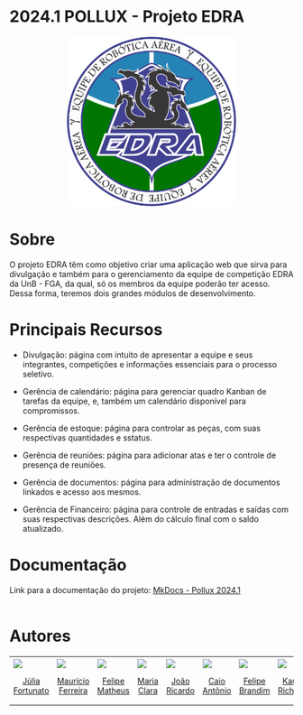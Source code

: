 # 2024.1 POLLUX - Projeto EDRA

<p align="center">
  <img src="./view/public/edraV.svg" height='300px' style={{ display: 'block', margin: 'auto', marginTop: '100px' }} />
</p>


# Sobre

O projeto EDRA têm como objetivo criar uma aplicação web que sirva para divulgação e também para o gerenciamento da equipe de competição EDRA da UnB - FGA, da qual, só os membros da equipe poderão ter acesso. Dessa forma, teremos dois grandes módulos de desenvolvimento.

# Principais Recursos 
- Divulgação: página com intuito de apresentar a equipe e seus integrantes, competições e informações essenciais para o processo seletivo.

- Gerência de calendário: página para gerenciar quadro Kanban de tarefas da equipe, e, também um calendário disponível para compromissos.

- Gerência de estoque: página para controlar as peças, com suas respectivas quantidades e sstatus.

- Gerência de reuniões: página para adicionar atas e ter o controle de presença de reuniões.

- Gerência de documentos: página para administração de documentos linkados e acesso aos mesmos.

- Gerência de Financeiro: página para controle de entradas e saídas com suas respectivas descrições. Além do cálculo final com o saldo atualizado.
  
# Documentação
Link para a documentação do projeto: [MkDocs - Pollux 2024.1](https://fga0138-mds-ajax.github.io/2024.1-POLLUX/) <br><br>

# Autores

 <table>
    <tr>
      <td valign="top">
        <a href="https://github.com/julia-fortunato">
          <img align="center" src="https://github.com/julia-fortunato.png" height="100" />
          <p align="center"> Júlia Fortunato </p>
        </a>
      </td>
      <td valign="top">
        <a href="https://github.com/Mauriciofearauj">
          <img align="center" src="https://github.com/Mauriciofearauj.png" height="100" />
          <p align="center"> Maurício Ferreira </p>
        </a>
      </td>
      <td valign="top">
        <a href="https://github.com/femathrl">
          <img align="center" src="https://github.com/femathrl.png" height="100" />
          <p align="center"> Felipe Matheus </p>
        </a>
      </td>
      <td valign="top">
        <a href="https://github.com/Oleari19">
          <img align="center" src="https://github.com/Oleari19.png" height="100" />
          <p align="center"> Maria Clara </p>
        </a>
      </td>
      <td valign="top">
        <a href="https://github.com/jazzer0">
          <img align="center" src="https://github.com/jazzer0.png" height="100" />
          <p align="center"> João Ricardo </p>
        </a>
      </td>
      <td valign="top">
        <a href="https://github.com/Caio-Antonio">
          <img align="center" src="https://github.com/Caio-Antonio.png" height="100" />
          <p align="center"> Caio Antônio </p>
        </a>
      </td>
      <td valign="top">
        <a href="https://github.com/Felipe-Brandim">
          <img align="center" src="https://github.com/Felipe-Brandim.png" height="100" />
          <p align="center"> Felipe Brandim </p>
        </a>
      </td>
        <td valign="top">
        <a href="https://github.com/rich4rd1">
          <img align="center" src="https://github.com/rich4rd1.png" height="100" />
          <p align="center"> Kauã Richard </p>
        </a>
      </td>  
    </tr>
  </table>
</section>
